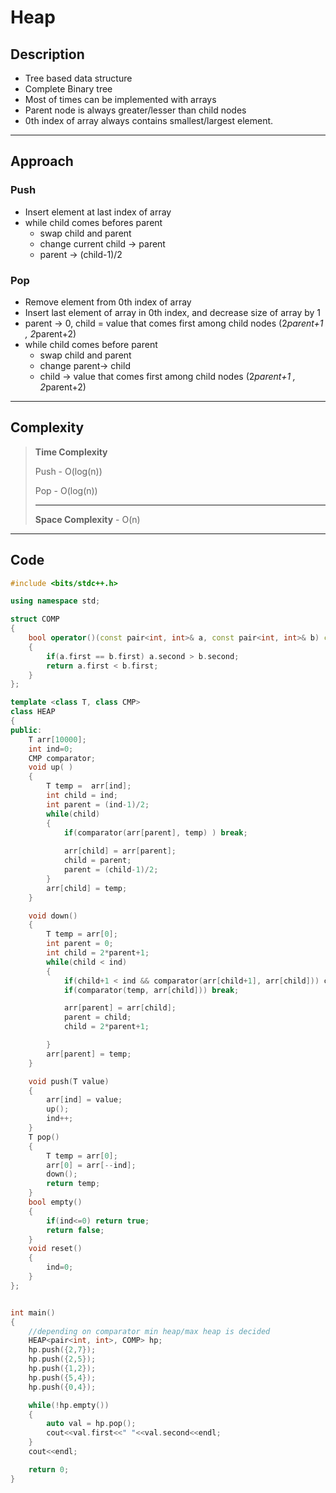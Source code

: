 # Heap

## Description
- Tree based data structure
- Complete Binary tree
- Most of times can be implemented with arrays
- Parent node is always greater/lesser than child nodes
- 0th index of array always contains smallest/largest element.

-----

## Approach

### Push 
- Insert element at last index of array
- while child comes befores parent
  - swap child and parent
  - change current child -> parent
  - parent -> (child-1)/2

### Pop
- Remove element from 0th index of array
- Insert last element of array in 0th index, and decrease size of array by 1
- parent -> 0, child = value that comes first among child nodes (2*parent+1 , 2*parent+2)
- while child comes before parent
  - swap child and parent
  - change parent-> child
  - child -> value that comes first among child nodes (2*parent+1 , 2*parent+2)


------

## Complexity

> **Time Complexity**
>
> Push - O(log(n))
>
> Pop - O(log(n))
>
> ---
>
> **Space Complexity** - O(n)

----

## Code
```cpp
#include <bits/stdc++.h>

using namespace std;

struct COMP
{
    bool operator()(const pair<int, int>& a, const pair<int, int>& b) const
    {
        if(a.first == b.first) a.second > b.second;
        return a.first < b.first;
    }
};

template <class T, class CMP>
class HEAP
{
public:
    T arr[10000];
    int ind=0;
    CMP comparator;
    void up( )
    {
        T temp =  arr[ind];
        int child = ind;
        int parent = (ind-1)/2;
        while(child)
        {
            if(comparator(arr[parent], temp) ) break;
            
            arr[child] = arr[parent];
            child = parent;
            parent = (child-1)/2;
        }
        arr[child] = temp; 
    }

    void down()
    {
        T temp = arr[0];
        int parent = 0;
        int child = 2*parent+1;
        while(child < ind)
        {
            if(child+1 < ind && comparator(arr[child+1], arr[child])) child++;
            if(comparator(temp, arr[child])) break;

            arr[parent] = arr[child];
            parent = child;
            child = 2*parent+1;

        } 
        arr[parent] = temp;
    }

    void push(T value)
    {
        arr[ind] = value;
        up();
        ind++;
    }
    T pop()
    {
        T temp = arr[0];
        arr[0] = arr[--ind];
        down();
        return temp;
    }
    bool empty()
    {
        if(ind<=0) return true;
        return false;
    }
    void reset()
    {
        ind=0;
    }
};


int main()
{
    //depending on comparator min heap/max heap is decided
    HEAP<pair<int, int>, COMP> hp;
    hp.push({2,7});
    hp.push({2,5});
    hp.push({1,2});
    hp.push({5,4});
    hp.push({0,4});

    while(!hp.empty())
    {
        auto val = hp.pop();
        cout<<val.first<<" "<<val.second<<endl;
    }
    cout<<endl;

    return 0;
}
```